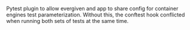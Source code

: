 Pytest plugin to allow evergiven and app to share config for container engines test parameterization. Without this, the conftest hook conflicted when running both sets of tests at the same time.